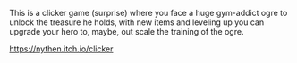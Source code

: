 This is a clicker game (surprise) where you face a huge gym-addict ogre to unlock the treasure he holds, with new items and leveling up you can upgrade your hero to, maybe, out scale the training of the ogre.

https://nythen.itch.io/clicker
